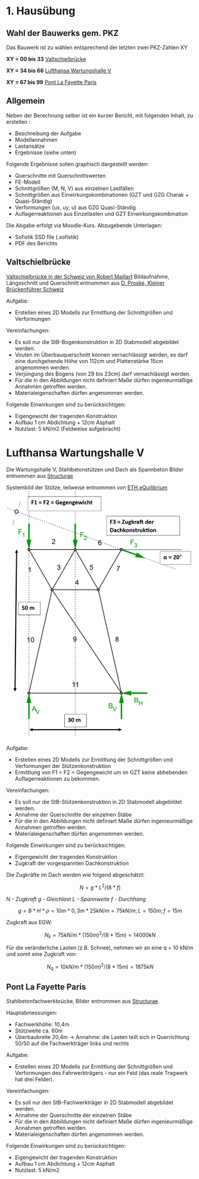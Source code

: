 # 1. Hausübung
## Wahl der Bauwerks gem. PKZ

Das Bauwerk ist zu wählen entsprechend der letzten zwei PKZ-Zahlen XY

**XY = 00 bis 33**
[Valtschielbrücke](#Valtschielbrücke)

**XY = 34 bis 66**
[Lufthansa Wartungshalle V](#lufthansa-wartungshalle-v)

**XY = 67 bis 99**
[Pont La Fayette Paris](#pont-la-fayette-paris)


## Allgemein

Neben der Berechnung selber ist ein kurzer Bericht, mit folgenden Inhalt, zu erstellen :
- Beschreibung der Aufgabe
- Modellannahmen
- Lastansätze
- Ergebnisse (siehe unten)

Folgende Ergebnisse sollen graphisch dargestellt werden:
- Querschnitte mit Querschnittswerten
- FE-Modell
- Schnittgrößen (M, N, V) aus einzelnen Lastfällen
- Schnittgrößen aus Einwirkungskombinationen (GZT und GZG Charak + Quasi-Ständig)
- Verformungen (ux, uy, u) aus GZG Quasi-Ständig
- Auflagerreaktionen aus Einzellasten und GZT Einwirkungskombination

Die Abgabe erfolgt via Moodle-Kurs.
Abzugebende Unterlagen:
- Sofistik SSD file (.sofistik)
- PDF des Berichts

## Valtschielbrücke
[Valtschielbrücke in der Schweiz von Robert Maillart](https://de.wikipedia.org/wiki/Valtschielbr%C3%BCcke)
Bildaufnahme, Längsschnitt und Querschnitt entnommen aus [D. Proske, Kleiner Brückenführer Schweiz](https://link.springer.com/book/10.1007/978-3-658-32229-8)

<!-- ![Valtschielbruecke_Bild.png](/docs/assets/images/Valtschielbruecke_Bild.png) -->

 <!-- ![Valtschielbruecke_LS.png](/docs/assets/images/Valtschielbruecke_LS.png) -->

 <!-- ![Valtschielbruecke_QS.png](/docs/assets/images/Valtschielbruecke_QS.png) -->

Aufgabe:
- Erstellen eines 2D Modells zur Ermittlung der Schnittgrößen und Verformungen

Vereinfachungen:
- Es soll nur die StB-Bogenkonstruktion in 2D Stabmodell abgebildet werden.
- Vouten im Überbauquerschnitt können vernachlässigt werden, es darf eine durchgehende Höhe von 112cm und Plattenstärke 15cm angenommen werden.
- Verjüngung des Bogens (von 29 bis 23cm) darf vernachlässigt werden.
- Für die in den Abbildungen nicht definiert Maße dürfen ingenieurmäßige Annahmen getroffen werden.
- Materialeigenschaften dürfen angenommen werden.

Folgende Einwirkungen sind zu berücksichtigen:
- Eigengewicht der tragenden Konstruktion
- Aufbau 1 cm Abdichtung + 12cm Asphalt
- Nutzlast: 5 kN/m2 (Feldweise aufgebracht)

# Lufthansa Wartungshalle V
Die Wartungshalle V, Stahlbetonstützen und Dach als Spannbeton
Bilder entnommen aus [Structurae](https://structurae.net/de/bauwerke/lufthansa-wartungshalle-v?r=/bauwerke/lufthansa-wartungshalle-v)

 <!-- ![Hanger_V_Bild.png](/docs/assets/images/Hanger_V_Bild.png)  -->

Systembild der Stütze, teilweise entnommen von [ETH eQuilibrium](https://www.block.arch.ethz.ch/eq/drawing)
![Hanger_V_System.png](/docs/assets/images/Hanger_V_System.png)

Aufgabe:
- Erstellen eines 2D Modells zur Ermittlung der Schnittgrößen und Verformungen der Stützenkonstruktion
- Ermittlung von F1 = F2 = Gegengewicht um im GZT keine abhebenden Auflagerreaktionen zu bekommen.

Vereinfachungen:
- Es soll nur die StB-Stützenkonstruktion in 2D Stabmodell abgebildet werden.
- Annahme der Querschnitte der einzelnen Stäbe
- Für die in den Abbildungen nicht definiert Maße dürfen ingenieurmäßige Annahmen getroffen werden.
- Materialeigenschaften dürfen angenommen werden.

Folgende Einwirkungen sind zu berücksichtigen:
- Eigengewicht der tragenden Konstruktion
- Zugkraft der vorgespannten Dachkonstruktion

Die Zugkräfte im Dach werden wie folgend abgeschätzt:
```math
N = g * L^2 / (8*f)
```

*N - Zugkraft
g - Gleichlast
L - Spannweite
f - Durchhang*
```math
g = B*H*\rho=10 m*0,3 m*25 kN/m=75 kN/m;  
L = 150 m;
f = 15 m
```
Zugkraft aus EGW:
```math
N_k = 75 kN/m * (150m)^2/(8*15m) =  14000kN
```

Für die veränderliche Lasten (z.B. Schnee), nehmen wir an eine q = 10 kN/m und somit eine Zugkraft von:
```math
N_q = 10 kN/m * (150m)^2/(8*15m) =  1875kN
```

## Pont La Fayette Paris

Stahlbetonfachwerkbrücke, Bilder entnommen aus [Structurae](https://structurae.net/de/bauwerke/pont-la-fayette).

 <!-- ![La_Fayette_Bild.png](/docs/assets/images/La_Fayette_Bild.png)  -->

Hauptabmessungen:
- Fachwerkhöhe: 10,4m
- Stützweite ca. 60m
- Überbaubreite 20,4m -> Annahme: die Lasten teilt sich in Querrichtung 50/50 auf die Fachwerkträger links und rechts

Aufgabe:
- Erstellen eines 2D Modells zur Ermittlung der Schnittgrößen und Verformungen des Fahrwerkträgers - nur ein Feld (das reale Tragwerk hat drei Felder).

Vereinfachungen:
- Es soll nur den StB-Fachwerkträger in 2D Stabmodell abgebildet werden.
- Annahme der Querschnitte der einzelnen Stäbe
- Für die in den Abbildungen nicht definiert Maße dürfen ingenieurmäßige Annahmen getroffen werden.
- Materialeigenschaften dürfen angenommen werden.

Folgende Einwirkungen sind zu berücksichtigen:
- Eigengewicht der tragenden Konstruktion
- Aufbau 1 cm Abdichtung + 12cm Asphalt
- Nutzlast: 5 kN/m2
